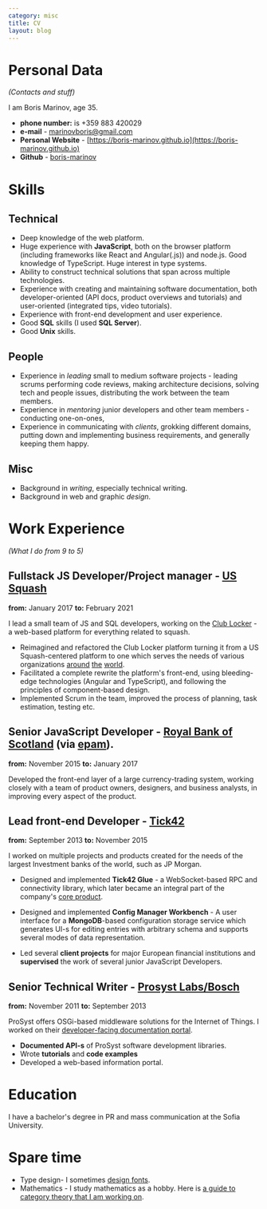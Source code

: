 ```yaml
---
category: misc
title: CV
layout: blog
---
```


Personal Data
==
*(Contacts and stuff)*

I am Boris Marinov, age 35.

* **phone number:** is +359 883 420029 
* **e-mail** - [marinovboris@gmail.com](mailto:marinovboris@gmail.com)
* **Personal Website** - [https://boris-marinov.github.io](https://boris-marinov.github.io)
* **Github** - [boris-marinov](https://github.com/boris-marinov)

Skills
===

Technical
-------------------
* Deep knowledge of the web platform.
* Huge experience with **JavaScript**, both on the browser platform (including frameworks like React and Angular(.js)) and node.js. Good knowledge of TypeScript. Huge interest in type systems.
* Ability to construct technical solutions that span across multiple technologies.
* Experience with creating and maintaining software documentation, both developer-oriented (API docs, product overviews and tutorials) and user-oriented (integrated tips, video tutorials).
* Experience with front-end development and user experience.
* Good **SQL** skills (I used **SQL Server**).
* Good **Unix** skills.

People
-------
* Experience in *leading* small to medium software projects  - leading scrums performing code reviews, making architecture decisions, solving tech and people issues, distributing the work between the team members.
* Experience in *mentoring* junior developers and other team members - conducting one-on-ones, 
* Experience in communicating with *clients*, grokking different domains, putting down and implementing business requirements, and generally keeping them happy.

Misc
----

* Background in *writing*, especially technical writing.
* Background in web and graphic *design*.

Work Experience
==
*(What I do from 9 to 5)* 

Fullstack JS Developer/Project manager - [US Squash](https://www.ussquash.org/)
--
**from:** January 2017
**to:** February 2021

I lead a small team of JS and SQL developers, working on the [Club Locker](https://about.clublocker.com/) - a web-based platform for everything related to squash. 

* Reimagined and refactored the Club Locker platform turning it from a US Squash-centered platform to one which serves the needs of various organizations [around](https://clublocker.com/ngbs/10000) [the](https://clublocker.com/ngbs/9999) [world](https://clublocker.com/ngbs/10142).
* Facilitated a complete rewrite the platform's front-end, using bleeding-edge technologies (Angular and TypeScript), and following the principles of component-based design.
* Implemented Scrum in the team, improved the process of planning, task estimation, testing etc.

Senior JavaScript Developer - [Royal Bank of Scotland](http://personal.rbs.co.uk/) (via [epam](https://www.epam.com/)).
--
**from:** November 2015
**to:** January 2017

Developed the front-end layer of a large currency-trading system, working closely with a team of product owners, designers, and business analysts, in improving every aspect of the product. 

Lead front-end Developer - [Tick42](http://tick42.com/)
--
**from:** September 2013 
**to:** November 2015

I worked on multiple projects and products created for the needs of the largest Investment banks of the world, such as JP Morgan.

* Designed and implemented **Tick42 Glue** - a WebSocket-based RPC and connectivity library, which later became an integral part of the company's [core product](https://glue42.com/).

* Designed and implemented **Config Manager Workbench** - A user interface for a **MongoDB**-based configuration storage service which generates UI-s for editing entries with arbitrary schema and supports several modes of data representation. 
* Led several **client projects** for major European financial institutions and **supervised** the work of several junior JavaScript Developers.

Senior Technical Writer - [Prosyst Labs/Bosch](https://www.bosch-si.com/iot-platform/iot-platform/gateway/software.html)
--

**from:** November 2011 
**to:** September 2013 

ProSyst offers OSGi-based middleware solutions for the Internet of Things. I worked on their [developer-facing documentation portal](http://documentation.bosch-si.com/iot/SDK/v8.2/SDK_mBS/getting_started/stepbystep.html).

* **Documented API-s** of ProSyst software development libraries.
* Wrote **tutorials**  and **code examples** 
* Developed a web-based information portal.

Education
==

I have a bachelor's degree in PR and mass communication at the Sofia University.

Spare time
==

* Type design- I sometimes [design fonts](https://www.behance.net/evolutionfonts/).
* Mathematics - I study mathematics as a hobby. Here is [a guide to category theory that I am working on](https://boris-marinov.gitbooks.io/category-theory-illustrated/content/).
